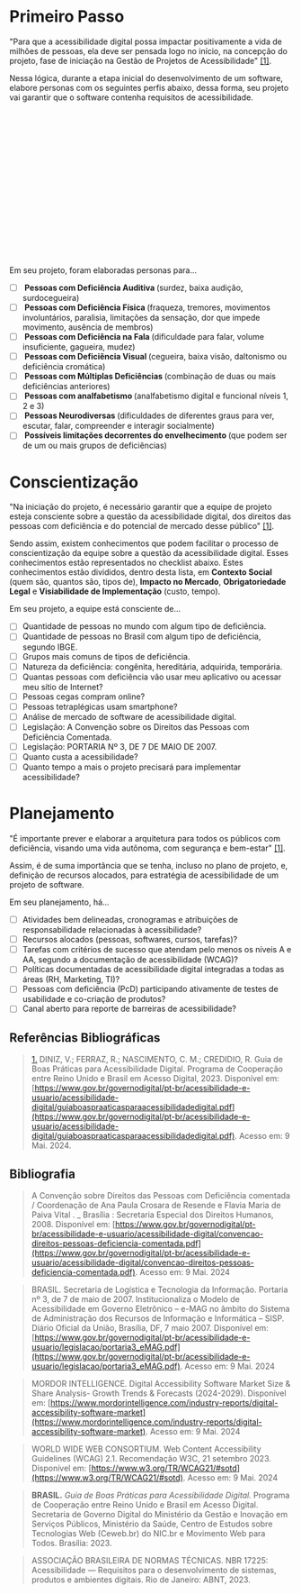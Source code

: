 # Primeiro Passo

"Para que a acessibilidade digital possa impactar positivamente a vida de milhões de pessoas, ela deve ser pensada logo no início, na concepção do projeto, fase de iniciação na Gestão de Projetos de Acessibilidade" <a id="TEC1" href="#RP1">[1]</a>.

Nessa lógica, durante a etapa inicial do desenvolvimento de um software, elabore personas com os seguintes perfis abaixo, dessa forma, seu projeto vai garantir que o software contenha requisitos de acessibilidade.

<div class="chart-container" style="position: relative; height:250px; width:250px; margin: 20px auto;">
    <canvas class="accessibility-pie-chart"></canvas>
</div>

Em seu projeto, foram elaboradas personas para... 

- [ ] <b> Pessoas com Deficiência Auditiva </b> (surdez, baixa audição, surdocegueira)  
- [ ] <b> Pessoas com Deficiência Física </b>  (fraqueza, tremores, movimentos involuntários, paralisia, limitações da sensação, dor que impede movimento, ausência de membros)  
- [ ] <b> Pessoas com Deficiência na Fala </b> (dificuldade para falar, volume insuficiente, gagueira, mudez)  
- [ ] <b> Pessoas com Deficiência Visual </b> (cegueira, baixa visão, daltonismo ou deficiência cromática)  
- [ ] <b> Pessoas com Múltiplas Deficiências </b> (combinação de duas ou mais deficiências anteriores)  
- [ ] <b> Pessoas com analfabetismo </b> (analfabetismo digital e funcional níveis 1, 2 e 3)  
- [ ] <b> Pessoas Neurodiversas </b> (dificuldades de diferentes graus para ver, escutar, falar, compreender e interagir socialmente)  
- [ ] <b> Possíveis limitações decorrentes do envelhecimento </b>  (que podem ser de um ou mais grupos de deficiências)  

# Conscientização

"Na iniciação do projeto, é necessário garantir que a equipe de projeto esteja consciente sobre a questão da acessibilidade digital, dos direitos das pessoas com deficiência e do potencial de mercado desse público" <a id="TEC1" href="#RP1">[1]</a>.

Sendo assim, existem conhecimentos que podem facilitar o processo de conscientização da equipe sobre a questão da acessibilidade digital. Esses conhecimentos estão representados no checklist abaixo. Estes conhecimentos estão divididos, dentro desta lista, em **Contexto Social** (quem são, quantos são, tipos de), **Impacto no Mercado**, **Obrigatoriedade Legal** e **Visiabilidade de Implementação** (custo, tempo).

Em seu projeto, a equipe está consciente de...

- [ ] Quantidade de pessoas no mundo com algum tipo de deficiência.  
- [ ] Quantidade de pessoas no Brasil com algum tipo de deficiência, segundo IBGE.  
- [ ] Grupos mais comuns de tipos de deficiência.  
- [ ] Natureza da deficiência: congênita, hereditária, adquirida, temporária.  
- [ ] Quantas pessoas com deficiência vão usar meu aplicativo ou acessar meu sítio de Internet?  
- [ ] Pessoas cegas compram online?  
- [ ] Pessoas tetraplégicas usam smartphone?  
- [ ] Análise de mercado de software de acessibilidade digital.  
- [ ] Legislação: A Convenção sobre os Direitos das Pessoas com Deficiência Comentada.  
- [ ] Legislação: PORTARIA Nº 3, DE 7 DE MAIO DE 2007.  
- [ ] Quanto custa a acessibilidade?  
- [ ] Quanto tempo a mais o projeto precisará para implementar acessibilidade?  

# Planejamento

"É importante prever e elaborar a arquitetura para todos os públicos com deficiência, visando uma vida autônoma, com segurança e bem-estar" <a id="TEC1" href="#RP1">[1]</a>.

Assim, é de suma importância que se tenha, incluso no plano de projeto, e, definição de recursos alocados, para estratégia de acessibilidade de um projeto de software. 

Em seu planejamento, há...

- [ ] Atividades bem delineadas, cronogramas e atribuições de responsabilidade relacionadas à acessibilidade?
- [ ] Recursos alocados (pessoas, softwares, cursos, tarefas)?
- [ ] Tarefas com critérios de sucesso que atendam pelo menos os níveis A e AA, segundo a documentação de acessibilidade (WCAG)?
- [ ] Políticas documentadas de acessibilidade digital integradas a todas as áreas (RH, Marketing, TI)?
- [ ] Pessoas com deficiência (PcD) participando ativamente de testes de usabilidade e co-criação de produtos?
- [ ] Canal aberto para reporte de barreiras de acessibilidade?

## Referências Bibliográficas

> <a id="RP1" href="#TEC1">1.</a> DINIZ, V.; FERRAZ, R.; NASCIMENTO, C. M.; CREDIDIO, R. Guia de Boas Práticas para Acessibilidade Digital. Programa de Cooperação entre Reino Unido e Brasil em Acesso Digital, 2023. Disponível em: [https://www.gov.br/governodigital/pt-br/acessibilidade-e-usuario/acessibilidade-digital/guiaboaspraaticasparaacessibilidadedigital.pdf](https://www.gov.br/governodigital/pt-br/acessibilidade-e-usuario/acessibilidade-digital/guiaboaspraaticasparaacessibilidadedigital.pdf). Acesso em: 9 Mai. 2024.

## Bibliografia

> </a> A Convenção sobre Direitos das Pessoas com Deficiência comentada / Coordenação de Ana Paula Crosara de Resende e Flavia Maria de Paiva Vital . _ Brasília : Secretaria Especial dos Direitos Humanos, 2008. Disponível em: [https://www.gov.br/governodigital/pt-br/acessibilidade-e-usuario/acessibilidade-digital/convencao-direitos-pessoas-deficiencia-comentada.pdf](https://www.gov.br/governodigital/pt-br/acessibilidade-e-usuario/acessibilidade-digital/convencao-direitos-pessoas-deficiencia-comentada.pdf). Acesso em: 9 Mai. 2024

> </a> BRASIL. Secretaria de Logística e Tecnologia da Informação. Portaria nº 3, de 7 de maio de 2007. Institucionaliza o Modelo de Acessibilidade em Governo Eletrônico – e-MAG no âmbito do Sistema de Administração dos Recursos de Informação e Informática – SISP. Diário Oficial da União, Brasília, DF, 7 maio 2007. Disponível em: [https://www.gov.br/governodigital/pt-br/acessibilidade-e-usuario/legislacao/portaria3_eMAG.pdf](https://www.gov.br/governodigital/pt-br/acessibilidade-e-usuario/legislacao/portaria3_eMAG.pdf). Acesso em: 9 Mai. 2024

> </a> MORDOR INTELLIGENCE. Digital Accessibility Software Market Size & Share Analysis- Growth Trends & Forecasts (2024-2029). Disponível em: [https://www.mordorintelligence.com/industry-reports/digital-accessibility-software-market](https://www.mordorintelligence.com/industry-reports/digital-accessibility-software-market). Acesso em: 9 Mai. 2024

> </a> WORLD WIDE WEB CONSORTIUM. Web Content Accessibility Guidelines (WCAG) 2.1. Recomendação W3C, 21 setembro 2023. Disponível em: [https://www.w3.org/TR/WCAG21/#sotd](https://www.w3.org/TR/WCAG21/#sotd). Acesso em: 9 Mai. 2024

>  **BRASIL.** *Guia de Boas Práticas para Acessibilidade Digital.*  Programa de Cooperação entre Reino Unido e Brasil em Acesso Digital. Secretaria de Governo Digital do Ministério da Gestão e Inovação em Serviços Públicos, Ministério da Saúde, Centro de Estudos sobre Tecnologias Web (Ceweb.br) do NIC.br e Movimento Web para Todos. Brasília: 2023.

> ASSOCIAÇÃO BRASILEIRA DE NORMAS TÉCNICAS. NBR 17225: Acessibilidade — Requisitos para o desenvolvimento de sistemas, produtos e ambientes digitais. Rio de Janeiro: ABNT, 2023.

